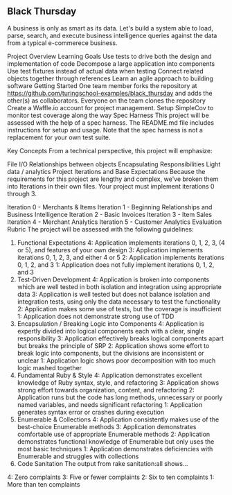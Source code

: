 ## Black Thursday

A business is only as smart as its data. Let's build a system able to load, parse, search, and execute business intelligence queries against the data from a typical e-commerece business.

Project Overview
Learning Goals
Use tests to drive both the design and implementation of code
Decompose a large application into components
Use test fixtures instead of actual data when testing
Connect related objects together through references
Learn an agile approach to building software
Getting Started
One team member forks the repository at https://github.com/turingschool-examples/black_thursday and adds the other(s) as collaborators.
Everyone on the team clones the repository
Create a Waffle.io account for project management.
Setup SimpleCov to monitor test coverage along the way
Spec Harness
This project will be assessed with the help of a spec harness. The README.md file includes instructions for setup and usage. Note that the spec harness is not a replacement for your own test suite.

Key Concepts
From a technical perspective, this project will emphasize:

File I/O
Relationships between objects
Encapsulating Responsibilities
Light data / analytics
Project Iterations and Base Expectations
Because the requirements for this project are lengthy and complex, we've broken them into Iterations in their own files. Your project must implement iterations 0 through 3.

Iteration 0 - Merchants & Items
Iteration 1 - Beginning Relationships and Business Intelligence
Iteration 2 - Basic Invoices
Iteration 3 - Item Sales
Iteration 4 - Merchant Analytics
Iteration 5 - Customer Analytics
Evaluation Rubric
The project will be assessed with the following guidelines:

1.  Functional Expectations
    4: Application implements iterations 0, 1, 2, 3, (4 or 5), and features of your own design
    3: Application implements iterations 0, 1, 2, 3, and either 4 or 5
    2: Application implements iterations 0, 1, 2, and 3
    1: Application does not fully implement iterations 0, 1, 2, and 3
2.  Test-Driven Development
    4: Application is broken into components which are well tested in both isolation and integration using appropriate data
    3: Application is well tested but does not balance isolation and integration tests, using only the data necessary to test the functionality
    2: Application makes some use of tests, but the coverage is insufficient
    1: Application does not demonstrate strong use of TDD
3.  Encapsulation / Breaking Logic into Components
    4: Application is expertly divided into logical components each with a clear, single responsibility
    3: Application effectively breaks logical components apart but breaks the principle of SRP
    2: Application shows some effort to break logic into components, but the divisions are inconsistent or unclear
    1: Application logic shows poor decomposition with too much logic mashed together
4.  Fundamental Ruby & Style
    4: Application demonstrates excellent knowledge of Ruby syntax, style, and refactoring
    3: Application shows strong effort towards organization, content, and refactoring
    2: Application runs but the code has long methods, unnecessary or poorly named variables, and needs significant refactoring
    1: Application generates syntax error or crashes during execution
5.  Enumerable & Collections
    4: Application consistently makes use of the best-choice Enumerable methods
    3: Application demonstrates comfortable use of appropriate Enumerable methods
    2: Application demonstrates functional knowledge of Enumerable but only uses the most basic techniques
    1: Application demonstrates deficiencies with Enumerable and struggles with collections
6.  Code Sanitation
    The output from rake sanitation:all shows...

4: Zero complaints
3: Five or fewer complaints
2: Six to ten complaints
1: More than ten complaints
